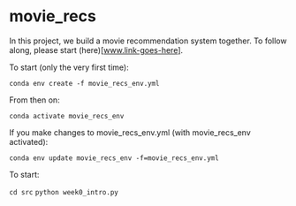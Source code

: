 # movie_recs
In this project, we build a movie recommendation system together. To follow
along, please start (here)[www.link-goes-here].

To start (only the very first time):

```conda env create -f movie_recs_env.yml```

From then on:

```conda activate movie_recs_env```

If you make changes to movie_recs_env.yml (with movie_recs_env activated):

```conda env update movie_recs_env -f=movie_recs_env.yml```

To start:

```cd src```
```python week0_intro.py```
